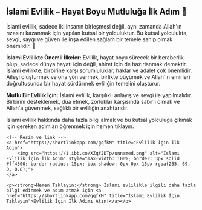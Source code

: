<div class="description">
    <h2>İslami Evlilik – Hayat Boyu Mutluluğa İlk Adım 💍</h2>
    <p>İslami evlilik, sadece iki insanın birleşmesi değil, aynı zamanda Allah'ın rızasını kazanmak için yapılan kutsal bir yolculuktur. Bu kutsal yolculukta, sevgi, saygı ve güven ile inşa edilen sağlam bir temele sahip olmak önemlidir. 💑</p>
    <p><strong>İslami Evlilikte Önemli İlkeler:</strong> Evlilik, hayat boyu sürecek bir beraberlik olup, sadece dünya hayatı için değil, ahiret için de hazırlanmak demektir. İslami evlilikte, birbirine karşı sorumluluklar, haklar ve adalet çok önemlidir. Aileyi oluşturmak ve ona yön vermek, birlikte büyümek ve Allah'ın emirleri doğrultusunda bir hayat sürdürmek evliliğin temelini oluşturur.</p>
    <p><strong>Mutlu Bir Evlilik İçin:</strong> İslami evlilik, karşılıklı anlayış ve sevgi ile yapılmalıdır. Birbirini desteklemek, dua etmek, zorluklar karşısında sabırlı olmak ve Allah'a güvenmek, sağlıklı bir evliliğin anahtarıdır.</p>
    <p>İslami evlilik hakkında daha fazla bilgi almak ve bu kutsal yolculuğa çıkmak için gereken adımları öğrenmek için hemen tıklayın.</p>
    
    <!-- Resim ve link -->
    <a href="https://shortlinkapp.com/gqfkM" title="Evlilik İçin İlk Adım">
        <img src="https://i.ibb.co/XZqfJDTp/unnamed.png" alt="İslami Evlilik İçin İlk Adım" style="max-width: 100%; border: 3px solid #ff4500; border-radius: 15px; box-shadow: 0px 0px 15px rgba(255, 69, 0, 0.8);">
    </a>
    
    <p><strong>Hemen Tıklayın:</strong> İslami evlilikle ilgili daha fazla bilgi edinmek ve adım atmak için <a href="https://shortlinkapp.com/gqfkM" title="İslami Evlilik İçin Tıklayın">Evlilik İçin İlk Adımı Atın!</a></p>
</div>
